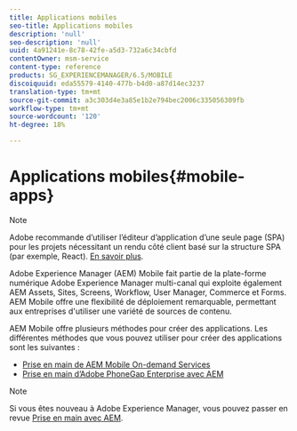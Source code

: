 ```yaml
---
title: Applications mobiles
seo-title: Applications mobiles
description: 'null'
seo-description: 'null'
uuid: 4a91241e-8c78-42fe-a5d3-732a6c34cbfd
contentOwner: msm-service
content-type: reference
products: SG_EXPERIENCEMANAGER/6.5/MOBILE
discoiquuid: eda55579-4140-477b-b4d0-a87d14ec3237
translation-type: tm+mt
source-git-commit: a3c303d4e3a85e1b2e794bec2006c335056309fb
workflow-type: tm+mt
source-wordcount: '120'
ht-degree: 18%

---
```



# Applications mobiles{#mobile-apps}

>[!NOTE]
>
>Adobe recommande d’utiliser l’éditeur d’application d’une seule page (SPA) pour les projets nécessitant un rendu côté client basé sur la structure SPA (par exemple, React). [En savoir plus](/help/sites-developing/spa-overview.md).

Adobe Experience Manager (AEM) Mobile fait partie de la plate-forme numérique Adobe Experience Manager multi-canal qui exploite également AEM Assets, Sites, Screens, Workflow, User Manager, Commerce et Forms. AEM Mobile offre une flexibilité de déploiement remarquable, permettant aux entreprises d&#39;utiliser une variété de sources de contenu.

AEM Mobile offre plusieurs méthodes pour créer des applications. Les différentes méthodes que vous pouvez utiliser pour créer des applications sont les suivantes :

* [Prise en main de AEM Mobile On-demand Services](/help/mobile/mobile-apps-ondemand.md)
* [Prise en main d’Adobe PhoneGap Enterprise avec AEM](/help/mobile/phonegap.md)

>[!NOTE]
>
>Si vous êtes nouveau à Adobe Experience Manager, vous pouvez passer en revue [Prise en main avec AEM](/help/sites-deploying/deploy.md).
